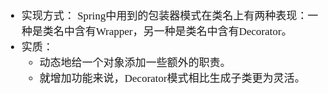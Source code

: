<span  style="font-family: Simsun,serif; font-size: 17px; ">

- 实现方式：
Spring中用到的包装器模式在类名上有两种表现：一种是类名中含有Wrapper，另一种是类名中含有Decorator。
- 实质：
    - 动态地给一个对象添加一些额外的职责。
    - 就增加功能来说，Decorator模式相比生成子类更为灵活。

</span>